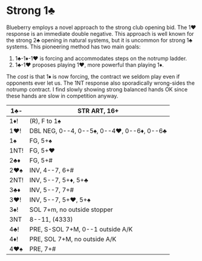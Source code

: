 # Strong 1♣

Blueberry employs a novel approach to the strong club opening bid.  The 1♥
response is an immediate double negative.  This approach is well known for the
strong 2♣ opening in natural systems, but it is uncommon for strong 1♣ systems.
This pioneering method has two main goals:

1. 1♣-1♦-1♥ is forcing and accommodates steps on the notrump ladder.
2. 1♣-1♥ proposes playing 1♥, more powerful than playing 1♦.

The *cost* is that 1♦ is now forcing, the contract we seldom play even if
opponents ever let us.  The 1NT response also sporadically wrong-sides the
notrump contract.  I find slowly showing strong balanced hands OK since these
hands are slow in competition anyway.

| 1♣-  | STR ART, 16+ |
|------|--------------|
| 1♦!  | (R), F to 1♠
| 1♥!  | DBL NEG, 0--4, 0--5♠, 0--4♥, 0--6♦, 0--6♣
| 1♠   | FG, 5+♠
| 1NT! | FG, 5+♥
| 2♣♦  | FG, 5+#
| 2♥♠  | INV, 4--7, 6+#
| 2NT! | INV, 5--7, 5+♦, 5+♣
| 3♣♦  | INV, 5--7, 7+#
| 3♥!  | INV, 5--7, 5+♥, 5+♠
| 3♠!  | SOL 7+m, no outside stopper
| 3NT  | 8--11, (4333)
| 4♣!  | PRE, S-SOL 7+M, 0--1 outside A/K
| 4♦!  | PRE, SOL 7+M, no outside A/K
| 4♥♠  | PRE, 7+#
